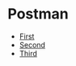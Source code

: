 # Postman

- [First](https://github.com/zakharov-dmitriy/hw_tasks/tree/main/Postman/HW_1)
- [Second](https://github.com/zakharov-dmitriy/hw_tasks/tree/main/Postman/HW_2)
- [Third](https://github.com/zakharov-dmitriy/hw_tasks/tree/main/Postman/HW_3)
